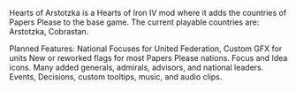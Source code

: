 Hearts of Arstotzka is a Hearts of Iron IV mod where it adds the countries of Papers Please to the base game.
The current playable countries are: Arstotzka, Cobrastan.

Planned Features:
National Focuses for United Federation,
Custom GFX for units
New or reworked flags for most Papers Please nations.
Focus and Idea icons.
Many added generals, admirals, advisors, and national leaders.
Events, Decisions, custom tooltips, music, and audio clips.

